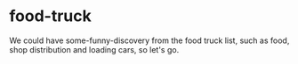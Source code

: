# food-truck
We could have some-funny-discovery from the food truck list, such as food, shop distribution and loading cars, so let's go.
